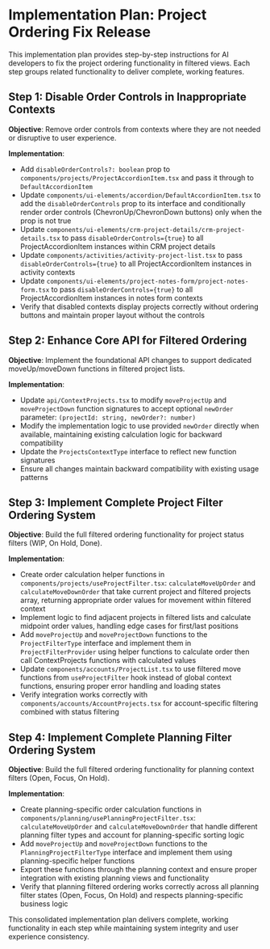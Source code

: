 # Implementation Plan: Project Ordering Fix Release

This implementation plan provides step-by-step instructions for AI developers to fix the project ordering functionality in filtered views. Each step groups related functionality to deliver complete, working features.

## Step 1: Disable Order Controls in Inappropriate Contexts

**Objective**: Remove order controls from contexts where they are not needed or disruptive to user experience.

**Implementation**:

- Add `disableOrderControls?: boolean` prop to `components/projects/ProjectAccordionItem.tsx` and pass it through to `DefaultAccordionItem`
- Update `components/ui-elements/accordion/DefaultAccordionItem.tsx` to add the `disableOrderControls` prop to its interface and conditionally render order controls (ChevronUp/ChevronDown buttons) only when the prop is not true
- Update `components/ui-elements/crm-project-details/crm-project-details.tsx` to pass `disableOrderControls={true}` to all ProjectAccordionItem instances within CRM project details
- Update `components/activities/activity-project-list.tsx` to pass `disableOrderControls={true}` to all ProjectAccordionItem instances in activity contexts
- Update `components/ui-elements/project-notes-form/project-notes-form.tsx` to pass `disableOrderControls={true}` to all ProjectAccordionItem instances in notes form contexts
- Verify that disabled contexts display projects correctly without ordering buttons and maintain proper layout without the controls

## Step 2: Enhance Core API for Filtered Ordering

**Objective**: Implement the foundational API changes to support dedicated moveUp/moveDown functions in filtered project lists.

**Implementation**:

- Update `api/ContextProjects.tsx` to modify `moveProjectUp` and `moveProjectDown` function signatures to accept optional `newOrder` parameter: `(projectId: string, newOrder?: number)`
- Modify the implementation logic to use provided `newOrder` directly when available, maintaining existing calculation logic for backward compatibility
- Update the `ProjectsContextType` interface to reflect new function signatures
- Ensure all changes maintain backward compatibility with existing usage patterns

## Step 3: Implement Complete Project Filter Ordering System

**Objective**: Build the full filtered ordering functionality for project status filters (WIP, On Hold, Done).

**Implementation**:

- Create order calculation helper functions in `components/projects/useProjectFilter.tsx`: `calculateMoveUpOrder` and `calculateMoveDownOrder` that take current project and filtered projects array, returning appropriate order values for movement within filtered context
- Implement logic to find adjacent projects in filtered lists and calculate midpoint order values, handling edge cases for first/last positions
- Add `moveProjectUp` and `moveProjectDown` functions to the `ProjectFilterType` interface and implement them in `ProjectFilterProvider` using helper functions to calculate order then call ContextProjects functions with calculated values
- Update `components/accounts/ProjectList.tsx` to use filtered move functions from `useProjectFilter` hook instead of global context functions, ensuring proper error handling and loading states
- Verify integration works correctly with `components/accounts/AccountProjects.tsx` for account-specific filtering combined with status filtering

## Step 4: Implement Complete Planning Filter Ordering System

**Objective**: Build the full filtered ordering functionality for planning context filters (Open, Focus, On Hold).

**Implementation**:

- Create planning-specific order calculation functions in `components/planning/usePlanningProjectFilter.tsx`: `calculateMoveUpOrder` and `calculateMoveDownOrder` that handle different planning filter types and account for planning-specific sorting logic
- Add `moveProjectUp` and `moveProjectDown` functions to the `PlanningProjectFilterType` interface and implement them using planning-specific helper functions
- Export these functions through the planning context and ensure proper integration with existing planning views and functionality
- Verify that planning filtered ordering works correctly across all planning filter states (Open, Focus, On Hold) and respects planning-specific business logic

This consolidated implementation plan delivers complete, working functionality in each step while maintaining system integrity and user experience consistency.
